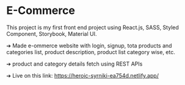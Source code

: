 # E-Commerce

This project is my first front end project using React.js, SASS, Styled Component, Storybook, Material UI.

➔ Made e-ommerce website with login, signup, tota products and categories list,
product description, product list category wise, etc.

➔ product and category details fetch using REST APIs

➔ Live on this link: https://heroic-syrniki-ea754d.netlify.app/
